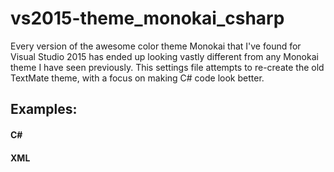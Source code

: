 # vs2015-theme_monokai_csharp
Every version of the awesome color theme Monokai that I've found for Visual Studio 2015 has ended up looking vastly different from any Monokai theme I have seen previously. This settings file attempts to re-create the old TextMate theme, with a focus on making C# code look better.

## Examples:
#### C#

#### XML
